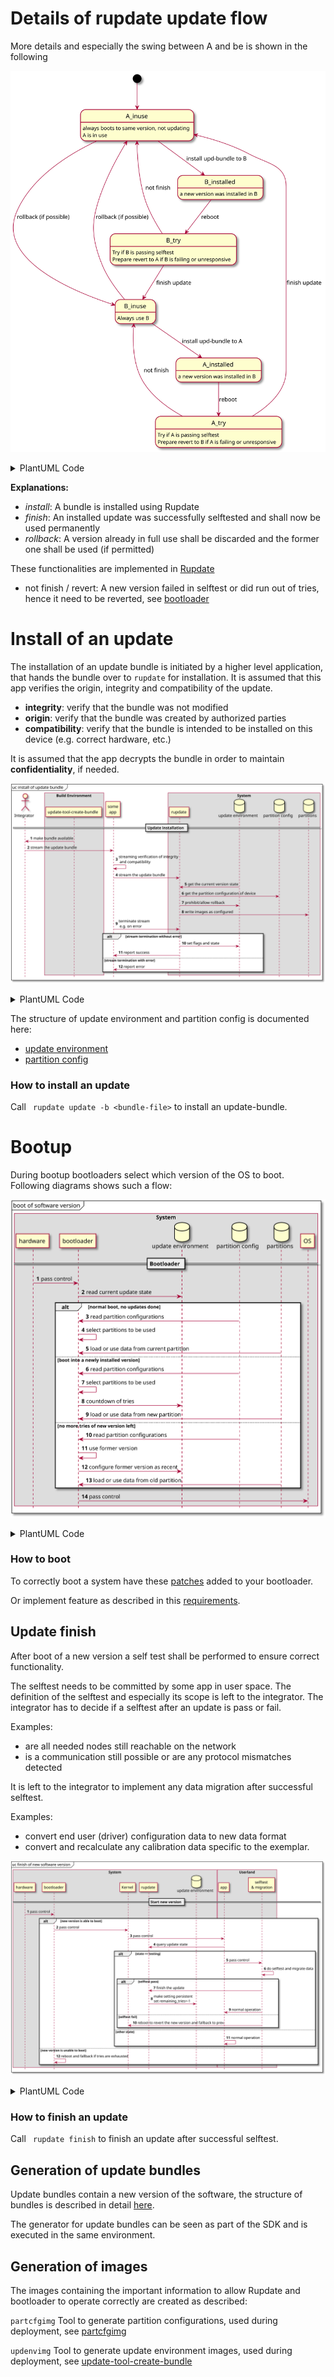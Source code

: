 # Details of rupdate update flow
More details and especially the swing between A and be is shown in the following

![](doc/images/upd_flow.svg)

<details>
  <summary>PlantUML Code</summary>

```plantuml
@startuml upd_flow


[*] --> A_inuse
A_inuse: always boots to same version, not updating
A_inuse: A is in use

A_inuse --> B_installed: install upd-bundle to B
B_installed: a new version was installed in B

B_installed --> B_try: reboot
B_try: Try if B is passing selftest
B_try: Prepare revert to A if B is failing or unresponsive

B_try --> B_inuse: finish update
B_inuse: Always use B

B_try --> A_inuse: not finish

B_inuse --> A_installed: install upd-bundle to A
A_installed:  a new version was installed in B

A_installed --> A_try: reboot
A_try: Try if A is passing selftest
A_try: Prepare revert to B if A is failing or unresponsive

A_try --> B_inuse: not finish

A_try --> A_inuse: finish update

A_inuse --> B_inuse: rollback (if possible)
B_inuse --> A_inuse: rollback (if possible)

@enduml
```
</details>

**Explanations:**

* *install*: A bundle is installed using Rupdate
* *finish*: An installed update was successfully selftested and shall now be used permanently
* *rollback*: A version already in full use shall be discarded and the former one shall be used (if permitted)

These functionalities are implemented in [Rupdate](rupdate/manual.txt)

* not finish / revert: A new version failed in selftest or did run out of tries, hence it need to be reverted, see [bootloader](./bootloader/)

# Install of an update

The installation of an update bundle is initiated by a higher level application, that hands the bundle over to ```rupdate``` for installation.
It is assumed that this app verifies the origin, integrity and compatibility of the update.

- **integrity**: verify that the bundle was not modified
- **origin**: verify that the bundle was created by authorized parties
- **compatibility**: verify that the bundle is intended to be installed on this device (e.g. correct hardware, etc.)

It is assumed that the  app decrypts the bundle in order to maintain **confidentiality**, if needed.

![](doc/images/upd_bundle_inst_flow.svg)


<details>
  <summary>PlantUML Code</summary>

```plantuml
@startuml upd_bundle_inst_flow

hide footbox
autonumber

actor "Integrator" as sysint
box "Build Environment"
        participant "update-tool-create-bundle" as sdk
end box

        participant "some\napp" as capp

box "System"
        participant "Rupdate" as updtool
        database "update environment" as updenv
        database "partition config" as partcfg
        database "partitions" as parts
end box

mainframe uc install of update bundle


== Update installation ==


sdk -> sysint : make bundle available

sysint -> capp : stream the update bundle

capp -> capp : streaming verification of integrity \n and compatibility

capp -> updtool : stream the update bundle

updenv -> updtool : get the current version state

partcfg <- updtool : get the partition configuration of device

updenv <- updtool : prohibit/allow rollback

updtool -> parts : write images as configured

capp -> updtool : terminate stream \n e.g. on error

alt stream termination without error

  updtool -> updenv :  set flags and state

  updtool -> capp : report success

else stream termination with error
  updtool -> capp : report error
end

@enduml
```
</details>

The structure of update environment and partition config is documented here:

* [update environment](updenvimg/README.md)
* [partition config](partcfgimg/README.md)


### How to install an update

Call ``` rupdate update -b <bundle-file>``` to install an update-bundle.


# Bootup

During bootup bootloaders select which version of the OS to boot. Following diagrams shows such a flow:

![](doc/images/upd_bundle_norm_boot_flow.svg)


<details>
  <summary>PlantUML Code</summary>

```plantuml
@startuml upd_bundle_norm_boot_flow

hide footbox
autonumber


box "System"
        participant "hardware" as hw
        participant "bootloader" as bootldr
        database "update environment" as updenv
        database "partition config" as partcfg
        database "partitions" as parts
        participant "OS" as os
end box

mainframe boot of software version


== Bootloader ==

hw -> bootldr : pass control

updenv <- bootldr : read current update state

alt normal boot, no updates done

partcfg -> bootldr : read partition configurations
bootldr -> bootldr :  select partitions to be used
bootldr <-  parts :  load or use data from current partition

else  boot into a newly installed version

partcfg -> bootldr : read partition configurations
bootldr -> bootldr : select partitions to be used
bootldr -> updenv : countdown of tries
bootldr <-  parts :  load or use data from new partition

else no more tries of new version left

partcfg -> bootldr : read partition configurations
bootldr -> bootldr : use former version
bootldr -> updenv : configure former version as recent
bootldr <-  parts :  load or use data from old partition

end


bootldr -> os : pass control



@enduml
```
</details>

### How to boot

To correctly boot a system have these [patches](bootloader/) added to your bootloader.

Or implement feature as described in this [requirements](bootloader/requirements_to_bootloader.md).


## Update finish

After boot of a new version a self test shall be performed to ensure correct functionality.

The selftest needs to be committed by some app in user space. The definition of the selftest and especially its scope is left to the integrator. The integrator has to decide if a selftest after an update is pass or fail.

Examples:

- are all needed nodes still reachable on the network
- is a communication still possible or are any protocol mismatches detected

It is left to the integrator to implement any data migration after successful selftest.

Examples:

- convert end user (driver) configuration data to new data format
- convert and recalculate any calibration data specific to the exemplar.



![](doc/images/upd_bundle_finish_flow.svg)


<details>
  <summary>PlantUML Code</summary>

```plantuml
@startuml upd_bundle_finish_flow

hide footbox
autonumber


box "System"
        participant "hardware" as hw
        participant "bootloader" as bootldr
        database "update environment" as updenv
        participant "Kernel" as os
        participant "Rupdate" as updtool
        database "update environment" as updenv
end box

box "Userland"
        participant "app" as capp
        participant "selftest\n & migration" as selftest
end box

mainframe uc finish of new software version


== Start new version ==

hw -> bootldr : pass control

alt new version is able to boot

  bootldr -> os : pass control
  os -> capp : pass control
  capp -> updtool : query update state

  alt state == testing

  capp -> selftest : pass control
  selftest -> selftest: do selftest and migrate data

  alt selftest pass

    selftest -> updtool : finish the update
    updtool -> updenv : make setting persistent\nset remaining_tries=-1
    selftest -> capp : normal operation

  else selftest fail

    selftest -> os : reboot to revert the new version and fallback to prev.

  end

  else other state
    capp -> capp: normal operation
  end

else new version is unable to boot

  bootldr -> bootldr: reboot and fallback if tries are exhausted

end


@enduml
```
</details>

### How to finish an update

Call ``` rupdate finish``` to finish an update after successful selftest.


## Generation of update bundles

Update bundles contain a new version of the software, the structure of bundles is described in detail [here](scripts/bundle/README.md).


The generator for update bundles can be seen as part of the SDK and is executed in the same environment.

## Generation of images

The images containing the important information to allow Rupdate and bootloader to operate correctly are created as described:

```partcfgimg``` Tool to generate partition configurations, used during deployment, see [partcfgimg](./partcfgimg/) 

```updenvimg``` Tool to generate update environment images, used during deployment, see
[update-tool-create-bundle](./scripts/bundle)
